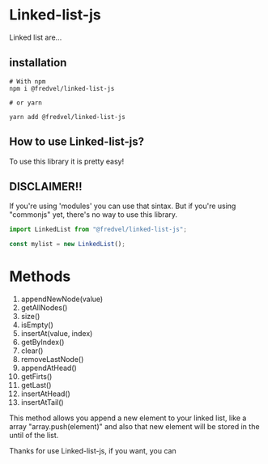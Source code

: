 # Linked-list-js

Linked list are...

## installation

```shell
# With npm
npm i @fredvel/linked-list-js

# or yarn

yarn add @fredvel/linked-list-js
```

## How to use Linked-list-js?

To use this library it is pretty easy!

## DISCLAIMER!!

If you're using 'modules' you can use that sintax. But if you're using "commonjs" yet, there's no way to use this library.

```js
import LinkedList from "@fredvel/linked-list-js";

const mylist = new LinkedList();
```

# Methods

1. appendNewNode(value)
2. getAllNodes()
3. size()
4. isEmpty()
5. insertAt(value, index)
6. getByIndex()
7. clear()
8. removeLastNode()
9. appendAtHead()
10. getFirts()
11. getLast()
12. insertAtHead()
13. insertAtTail()

This method allows you append a new element to your linked list, like a array "array.push(element)" and also that new element will be stored in the until of the list.

Thanks for use Linked-list-js, if you want, you can
